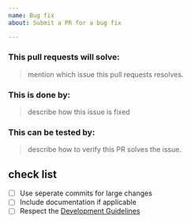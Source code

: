 ```yaml
---
name: Bug fix
about: Submit a PR for a bug fix

---
```


### This pull requests will solve:

> mention which issue this pull requests resolves.

### This is done by:

> describe how this issue is fixed


### This can be tested by:

> describe how to verify this PR solves the issue.


## check list

- [ ] Use seperate commits for large changes
- [ ] Include documentation if applicable
- [ ] Respect the [Development Guidelines](https://ace3mod.com/wiki/development/)
